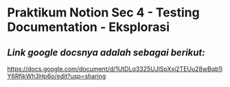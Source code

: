 # Praktikum Notion Sec 4 - Testing Documentation - Eksplorasi
## _Link google docsnya adalah sebagai berikut:_

https://docs.google.com/document/d/1UtDLq3325UJlSpXsj2TEUu28wBqb1lY6RfjkWh3Hp6o/edit?usp=sharing
